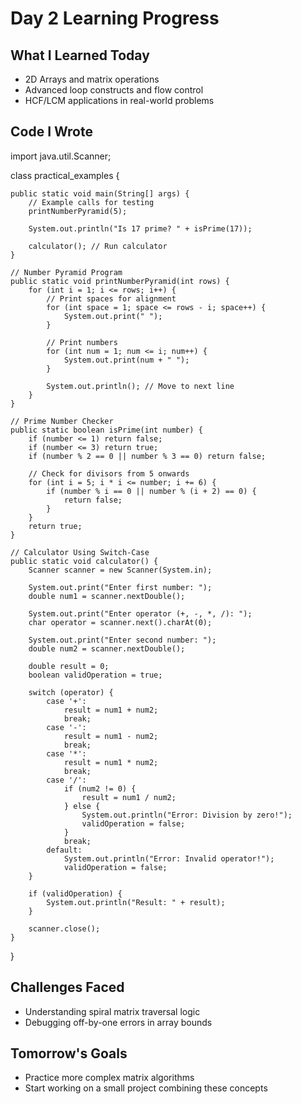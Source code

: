 # Day 2 Learning Progress

## What I Learned Today
- 2D Arrays and matrix operations
- Advanced loop constructs and flow control
- HCF/LCM applications in real-world problems

## Code I Wrote
import java.util.Scanner;

class practical_examples {

    public static void main(String[] args) {
        // Example calls for testing
        printNumberPyramid(5);

        System.out.println("Is 17 prime? " + isPrime(17));

        calculator(); // Run calculator
    }

    // Number Pyramid Program
    public static void printNumberPyramid(int rows) {
        for (int i = 1; i <= rows; i++) {
            // Print spaces for alignment
            for (int space = 1; space <= rows - i; space++) {
                System.out.print(" ");
            }

            // Print numbers
            for (int num = 1; num <= i; num++) {
                System.out.print(num + " ");
            }

            System.out.println(); // Move to next line
        }
    }

    // Prime Number Checker
    public static boolean isPrime(int number) {
        if (number <= 1) return false;
        if (number <= 3) return true;
        if (number % 2 == 0 || number % 3 == 0) return false;

        // Check for divisors from 5 onwards
        for (int i = 5; i * i <= number; i += 6) {
            if (number % i == 0 || number % (i + 2) == 0) {
                return false;
            }
        }
        return true;
    }

    // Calculator Using Switch-Case
    public static void calculator() {
        Scanner scanner = new Scanner(System.in);

        System.out.print("Enter first number: ");
        double num1 = scanner.nextDouble();

        System.out.print("Enter operator (+, -, *, /): ");
        char operator = scanner.next().charAt(0);

        System.out.print("Enter second number: ");
        double num2 = scanner.nextDouble();

        double result = 0;
        boolean validOperation = true;

        switch (operator) {
            case '+':
                result = num1 + num2;
                break;
            case '-':
                result = num1 - num2;
                break;
            case '*':
                result = num1 * num2;
                break;
            case '/':
                if (num2 != 0) {
                    result = num1 / num2;
                } else {
                    System.out.println("Error: Division by zero!");
                    validOperation = false;
                }
                break;
            default:
                System.out.println("Error: Invalid operator!");
                validOperation = false;
        }

        if (validOperation) {
            System.out.println("Result: " + result);
        }

        scanner.close();
    }
}


## Challenges Faced
- Understanding spiral matrix traversal logic
- Debugging off-by-one errors in array bounds

## Tomorrow's Goals
- Practice more complex matrix algorithms
- Start working on a small project combining these concepts
